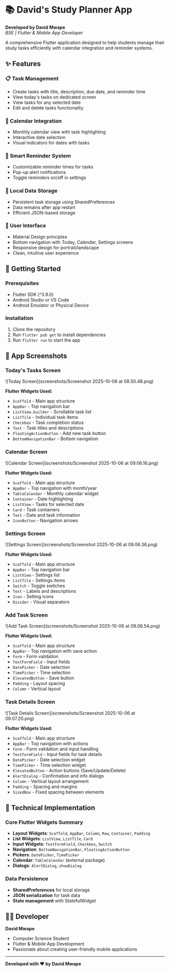 # 📚 David's Study Planner App

**Developed by David Mwape**  
*BSE | Flutter & Mobile App Developer*

A comprehensive Flutter application designed to help students manage their study tasks efficiently with calendar integration and reminder systems.

## ✨ Features

### 📋 Task Management
- Create tasks with title, description, due date, and reminder time
- View today's tasks on dedicated screen
- View tasks for any selected date
- Edit and delete tasks functionality

### 📅 Calendar Integration
- Monthly calendar view with task highlighting
- Interactive date selection
- Visual indicators for dates with tasks

### 🔔 Smart Reminder System
- Customizable reminder times for tasks
- Pop-up alert notifications
- Toggle reminders on/off in settings

### 💾 Local Data Storage
- Persistent task storage using SharedPreferences
- Data remains after app restart
- Efficient JSON-based storage

### 🎨 User Interface
- Material Design principles
- Bottom navigation with Today, Calendar, Settings screens
- Responsive design for portrait/landscape
- Clean, intuitive user experience

## 🚀 Getting Started

### Prerequisites
- Flutter SDK (^3.9.0)
- Android Studio or VS Code
- Android Emulator or Physical Device

### Installation
1. Clone the repository
2. Run `flutter pub get` to install dependencies
3. Run `flutter run` to start the app

## 📱 App Screenshots

### Today's Tasks Screen
![Today Screen](screenshots/Screenshot 2025-10-06 at 08.50.48.png)

**Flutter Widgets Used:**
- `Scaffold` - Main app structure
- `AppBar` - Top navigation bar
- `ListView.builder` - Scrollable task list
- `ListTile` - Individual task items
- `Checkbox` - Task completion status
- `Text` - Task titles and descriptions
- `FloatingActionButton` - Add new task button
- `BottomNavigationBar` - Bottom navigation

### Calendar Screen
![Calendar Screen](screenshots/Screenshot 2025-10-06 at 09.06.16.png)

**Flutter Widgets Used:**
- `Scaffold` - Main app structure
- `AppBar` - Top navigation with month/year
- `TableCalendar` - Monthly calendar widget
- `Container` - Date highlighting
- `ListView` - Tasks for selected date
- `Card` - Task containers
- `Text` - Date and task information
- `IconButton` - Navigation arrows

### Settings Screen
![Settings Screen](screenshots/Screenshot 2025-10-06 at 09.06.36.png)

**Flutter Widgets Used:**
- `Scaffold` - Main app structure
- `AppBar` - Top navigation bar
- `ListView` - Settings list
- `ListTile` - Settings items
- `Switch` - Toggle switches
- `Text` - Labels and descriptions
- `Icon` - Setting icons
- `Divider` - Visual separators

### Add Task Screen
![Add Task Screen](screenshots/Screenshot 2025-10-06 at 09.06.54.png)

**Flutter Widgets Used:**
- `Scaffold` - Main app structure
- `AppBar` - Top navigation with save action
- `Form` - Form validation
- `TextFormField` - Input fields
- `DatePicker` - Date selection
- `TimePicker` - Time selection
- `ElevatedButton` - Save button
- `Padding` - Layout spacing
- `Column` - Vertical layout

### Task Details Screen
![Task Details Screen](screenshots/Screenshot 2025-10-06 at 09.07.20.png)

**Flutter Widgets Used:**
- `Scaffold` - Main app structure
- `AppBar` - Top navigation with actions
- `Form` - Form validation and input handling
- `TextFormField` - Input fields for task details
- `DatePicker` - Date selection widget
- `TimePicker` - Time selection widget
- `ElevatedButton` - Action buttons (Save/Update/Delete)
- `AlertDialog` - Confirmation and info dialogs
- `Column` - Vertical layout arrangement
- `Padding` - Spacing and margins
- `SizedBox` - Fixed spacing between elements

## 🎯 Technical Implementation

### Core Flutter Widgets Summary
- **Layout Widgets**: `Scaffold`, `AppBar`, `Column`, `Row`, `Container`, `Padding`
- **List Widgets**: `ListView`, `ListTile`, `Card`
- **Input Widgets**: `TextFormField`, `Checkbox`, `Switch`
- **Navigation**: `BottomNavigationBar`, `FloatingActionButton`
- **Pickers**: `DatePicker`, `TimePicker`
- **Calendar**: `TableCalendar` (external package)
- **Dialogs**: `AlertDialog`, `showDialog`

### Data Persistence
- **SharedPreferences** for local storage
- **JSON serialization** for task data
- **State management** with StatefulWidget

## 👨‍💻 Developer

**David Mwape**
- Computer Science Student
- Flutter & Mobile App Development
- Passionate about creating user-friendly mobile applications

---
**Developed with ❤️ by David Mwape**

